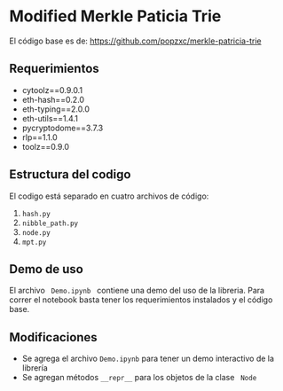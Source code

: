 # Modified Merkle Paticia Trie

El código base es de: https://github.com/popzxc/merkle-patricia-trie 

## Requerimientos
* cytoolz==0.9.0.1
* eth-hash==0.2.0
* eth-typing==2.0.0
* eth-utils==1.4.1
* pycryptodome==3.7.3
* rlp==1.1.0
* toolz==0.9.0

## Estructura del codigo
El codigo está separado en cuatro archivos de código: 
1. <code>hash.py</code>
2. <code>nibble_path.py</code>
3. <code>node.py</code>
3. <code>mpt.py</code>

## Demo de uso
El archivo <code> Demo.ipynb </code> contiene una demo del uso de la libreria. Para correr el notebook basta tener los requerimientos instalados y el código base. 

## Modificaciones
* Se agrega el archivo <code>Demo.ipynb</code> para tener un demo interactivo de la librería
* Se agregan métodos <code>\_\_repr\_\_</code> para los objetos de la clase <code> Node </code>
